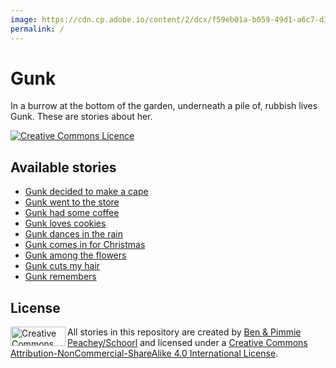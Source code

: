 ```yaml
---
image: https://cdn.cp.adobe.io/content/2/dcx/f59eb01a-b059-49d1-a6c7-d3672c849c0b/rendition/preview.jpg/version/0/format/jpg/dimension/width/size/2000
permalink: /
---
```


# Gunk

In a burrow at the bottom of the garden, underneath a pile of, rubbish lives Gunk. These are stories about her.

[![Creative Commons Licence][license-image-small]][license-page]

## Available stories

- [Gunk decided to make a cape][1]
- [Gunk went to the store][2]
- [Gunk had some coffee][3]
- [Gunk loves cookies][4]
- [Gunk dances in the rain][5]
- [Gunk comes in for Christmas][6]
- [Gunk among the flowers][7]
- [Gunk cuts my hair][8]
- [Gunk remembers][9]

[1]: ./decided-to-make-a-cape/
[2]: ./went-to-the-store/
[3]: ./had-some-coffee/
[4]: ./loves-cookies/
[5]: ./dances-in-the-rain/
[6]: ./comes-in-for-christmas/
[7]: ./among-the-flowers/
[8]: ./cuts-my-hair/
[9]: ./remembers/

## License

[<img width="88" height="31" src="https://licensebuttons.net/l/by-nc-sa/4.0/88x31.png" alt="Creative Commons Licence" align="left">][license-page]
All stories in this repository are created by [Ben & Pimmie Peachey/Schoorl][medium-peachey-schoorl]
and licensed under a [Creative Commons Attribution-NonCommercial-ShareAlike 4.0 International License][license-page].

[license-page]: http://creativecommons.org/licenses/by-nc-sa/4.0/
[license-image-small]: https://licensebuttons.net/l/by-nc-sa/4.0/80x15.png
[medium-peachey-schoorl]: https://medium.com/peachey-schoorl
